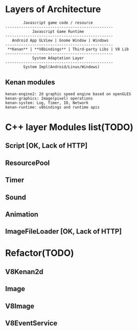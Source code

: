 # Layers of Architecture
```
        Javascript game code / resource
------------------------------------------------
            Javascript Game Runtime
------------------------------------------------
   Android App GLView | Gnome Window | Windows
------------------------------------------------
 **Kenan** | **V8bindings** | Third-party Libs | V8 Lib
------------------------------------------------
            System Adaptation Layer
------------------------------------------------
        System Impl(Android/Linux/Windows)
```

## Kenan modules
```
kenan-engine2: 2d graphic speed engine based on openGLES
kenan-graphics: Image(pixel) operations
kenan-system: Log, Timer, IO, Network
kenan-runtime: v8bindings and runtime apis
```

# C++ layer Modules list(TODO)
## Script             [OK, Lack of HTTP]
## ResourcePool
## Timer
## Sound
## Animation
## ImageFileLoader    [OK, Lack of HTTP]

# Refactor(TODO)
## V8Kenan2d
## Image
## V8Image
## V8EventService